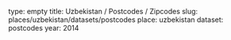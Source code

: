 type: empty
title: Uzbekistan / Postcodes / Zipcodes
slug: places/uzbekistan/datasets/postcodes
place: uzbekistan
dataset: postcodes
year: 2014
